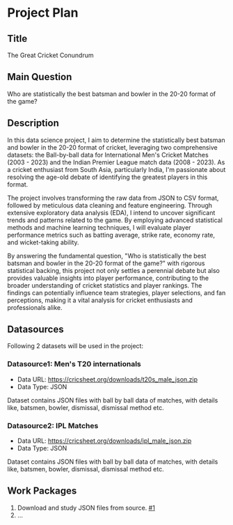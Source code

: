 # Project Plan

## Title
<!-- Give your project a short title. -->
The Great Cricket Conundrum

## Main Question

<!-- Think about one main question you want to answer based on the data. -->
Who are statistically the best batsman and bowler in the 20-20 format of the game?

## Description

<!-- Describe your data science project in max. 200 words. Consider writing about why and how you attempt it. -->
In this data science project, I aim to determine the statistically best batsman and bowler in the 20-20 format of cricket, leveraging two comprehensive datasets: the Ball-by-ball data for International Men's Cricket Matches (2003 - 2023) and the Indian Premier League match data (2008 - 2023). As a cricket enthusiast from South Asia, particularly India, I'm passionate about resolving the age-old debate of identifying the greatest players in this format.

The project involves transforming the raw data from JSON to CSV format, followed by meticulous data cleaning and feature engineering. Through extensive exploratory data analysis (EDA), I intend to uncover significant trends and patterns related to the game. By employing advanced statistical methods and machine learning techniques, I will evaluate player performance metrics such as batting average, strike rate, economy rate, and wicket-taking ability.

By answering the fundamental question, "Who is statistically the best batsman and bowler in the 20-20 format of the game?" with rigorous statistical backing, this project not only settles a perennial debate but also provides valuable insights into player performance, contributing to the broader understanding of cricket statistics and player rankings. The findings can potentially influence team strategies, player selections, and fan perceptions, making it a vital analysis for cricket enthusiasts and professionals alike.

## Datasources

<!-- Describe each datasources you plan to use in a section. Use the prefix "DatasourceX" where X is the id of the datasource. -->
Following 2 datasets will be used in the project:

### Datasource1: Men's T20 internationals
<!-- * Metadata URL: https://mobilithek.info/offers/-6901989592576801458 -->
* Data URL: https://cricsheet.org/downloads/t20s_male_json.zip
* Data Type: JSON
  
Dataset contains JSON files with ball by ball data of matches, with details like, batsmen, bowler, dismissal, dismissal method etc.

### Datasource2: IPL Matches
<!-- * Metadata URL: https://mobilithek.info/offers/-6901989592576801458 -->
* Data URL: https://cricsheet.org/downloads/ipl_male_json.zip
* Data Type: JSON

Dataset contains JSON files with ball by ball data of matches, with details like, batsmen, bowler, dismissal, dismissal method etc.

## Work Packages

<!-- List of work packages ordered sequentially, each pointing to an issue with more details. -->

1. Download and study JSON files from source. [#1][i1]
2. ...

[i1]: https://github.com/vaishnavnegi/made-Vaishnav-Negi-23114574/issues/1
